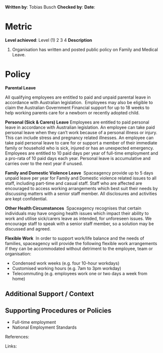 **Written by**: Tobias Busch
**Checked by**:
**Date**:

# Metric

**Level achieved**: Level (1) 2 3 4
**Description**
1.  Organisation has written and posted public policy on Family and Medical Leave. 

# Policy

**Parental Leave** 

All qualifying employees are entitled to paid and unpaid parental leave in accordance with Australian legislation. 
Employees may also be eligible to claim the Australian Government Financial support for up to 18 weeks to help working parents care for a newborn or recently adopted child.

**Personal (Sick & Carers) Leave**
Employees are entitled to paid personal leave in accordance with Australian legislation. An employee can take paid personal leave when they can’t work because of a personal illness or injury. This can include stress and pregnancy related illnesses. An employee can take paid personal leave to care for or support a member of their immediate family or household who is sick, injured or has an unexpected emergency. Employees are entitled to 10 paid days per year of full-time employment and a pro-rata of 10 paid days each year. Personal leave is accumulative and carries over to the next year if unused.

**Family and Domestic Violence Leave** 
Spaceagency provide up to 5 days unpaid leave per year for Family and Domestic violence related issues to all staff, including part-time and casual staff. Staff who are affected are encouraged to access working arrangements which best suit their needs by discussing matters with a senior staff member. All disclosures and activities are kept confidential. 

**Other Health Circumstances** 
Spaceagency recognises that certain individuals may have ongoing health issues which impact their ability to work and utilise sick/carers leave as intended, for unforeseen issues. We encourage staff to speak with a senior staff member, so a solution may be discussed and agreed. 

**Flexible Work** 
In order to support work/life balance and the needs of families, spaceagency will provide the following flexible work arrangements if they can be accommodated without detriment to the employee, team or organisation: 

-   Condensed work weeks (e.g. four 10-hour workdays) 
-   Customised working hours (e.g. 7am to 3pm workday) 
-   Telecommuting (e.g. employees work one or two days a week from home) 

## Additional Support / Context

## Supporting Procedures or Policies

-   Full-time employment 
-   National Employment Standards


References:


Links: